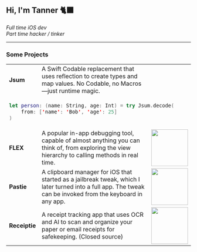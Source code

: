 ## Hi, I'm Tanner 🐈‍⬛

_Full time iOS dev_  
_Part time hacker / tinker_  

---

### Some Projects

<table>
<tr>
<td><strong>Jsum</strong></td>
<td>A Swift Codable replacement that uses reflection to create types and map values. No Codable, no Macros—just runtime magic.</td>
<td></td>
</tr>
<tr>
<td colspan="3">

```swift
let person: (name: String, age: Int) = try Jsum.decode(
    from: ['name': 'Bob', 'age': 25]
)
```
</td>
</tr>
<tr>
<td><strong>FLEX</strong></td>
<td>A popular in-app debugging tool, capable of almost anything you can think of, from exploring the view hierarchy to calling methods in real time.</td>
<td><img src=https://github.com/user-attachments/assets/a9786af4-9032-47cb-94fe-ab5a75d77b07 height=100px></td>
</tr>
<tr>
<td><strong>Pastie</strong></td>
<td>A clipboard manager for iOS that started as a jailbreak tweak, which I later turned into a full app. The tweak can be invoked from the keyboard in any app.</td>
<td><img src=https://github.com/user-attachments/assets/9d46391b-4b3c-4847-bbab-a144987a8d92 height=100px></td>
</tr>
<tr>
<td><strong>Receiptie</strong></td>
<td>A receipt tracking app that uses OCR and AI to scan and organize your paper or email receipts for safekeeping. (Closed source)</td>
<td><img src=https://github.com/user-attachments/assets/7e2e53a4-5b0d-4806-8509-26e6b644dc27 height=100px></td>
</tr>
</table>

